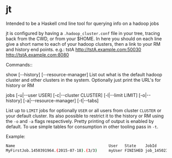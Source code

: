 # jt
Intended to be a Haskell cmd line tool for querying info on a hadoop jobs


jt is configured by having a `.hadoop_cluster.conf` file in your tree, tracing back from the CWD, or from your $HOME.
In here you should on each line give a short name to each of your hadoop clusters, then a link to your RM and history end points. e.g.:
tstA http://tstA.example.com:50030 http://tstA.example.com:8080


Commands::

show [--history] [--resource-manager]
List out what is the default hadoop cluster and other clusters in the system. Optionally just print the URL's for history or RM

jobs [-u|--user USER] [-c|--cluster CLUSTER] [-l|--limit LIMIT]
                   [-o|--history] [-a|--resource-manager] [-t|--tabs]

List up to `LIMIT` jobs for optionally `USER` or all users from cluster `CLUSTER` or your default cluster. Its also possible to restrict it to the history or RM using the `-o` and `-a` flags respectively. Pretty printing of output is enabled by default. To use simple tables for consumption in other tooling pass in `-t`.

Example:
```bash
Name                                         User   State    JobId                   StartedTime
MyFirstJob.1450391964.(2015-07-18).(3/3)     myUser FINISHED job_1450230361xxx_xxx 1450401485960
```

